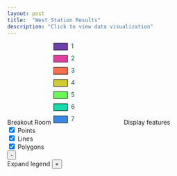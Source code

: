 ```yaml
---
layout: post
title:  "West Station Results"
description: "Click to view data visualization"
---
```

<main id="map" class="map"></main>
<aside class="legend__wrapper legend__wrapper--datacommon">
  <div class="legend" style="max-height: 360px;">
    <span class="legend__title">Breakout Room</span>
    <svg height="190" width="160">
      <rect x="2" y="2" width="32" height="16" fill="#6e40aa" stroke="black" stroke-width="1px" />
      <text x="42" y="14" class="legend__entry" fill="#1F4E46">1</text>
      <rect x="2" y="30" width="32" height="16" fill="#df40a1" stroke="black" stroke-width="1px"  />
      <text x="42" y="42" class="legend__entry" fill="#1F4E46">2</text>
      <rect x="2" y="58" width="32" height="16" fill="#ff704e" stroke="black" stroke-width="1px"  />
      <text x="42" y="70" class="legend__entry" fill="#1F4E46">3</text>
      <rect x="2" y="86" width="32" height="16" fill="#d2c934" stroke="black" stroke-width="1px"  />
      <text x="42" y="98" class="legend__entry" fill="#1F4E46">4</text>
      <rect x="2" y="114" width="32" height="16" fill="#6bf75c" stroke="black" stroke-width="1px"  />
      <text x="42" y="126" class="legend__entry" fill="#1F4E46">5</text>
      <rect x="2" y="142" width="32" height="16" fill="#1bd9ac" stroke="black" stroke-width="1px"  />
      <text x="42" y="154" class="legend__entry" fill="#1F4E46">6</text>
      <rect x="2" y="170" width="32" height="16" fill="#3988e1" stroke="black" stroke-width="1px"  />
      <text x="42" y="182" class="legend__entry" fill="#1F4E46">7</text>
    </svg>
    <span class="legend__title">Display features</span>
    <div class="toggle__group">
      <div class="toggle__wrapper">
        <label class="toggle__switch">
          <input type="checkbox" class="toggle__input toggle__input--point" autocomplete="off" checked />
          <span class="toggle__circle"></span>
        </label>
        <span class="legend__entry">Points</span>
      </div>
      <div class="toggle__wrapper">
        <label class="toggle__switch">
          <input type="checkbox" class="toggle__input toggle__input--line" autocomplete="off" checked />
          <span class="toggle__circle"></span>
        </label>
        <span class="legend__entry">Lines</span>
      </div>
      <div class="toggle__wrapper">
        <label class="toggle__switch">
          <input type="checkbox" class="toggle__input toggle__input--polygon" autocomplete="off" checked />
          <span class="toggle__circle"></span>
        </label>
        <span class="legend__entry">Polygons</span>
      </div>
    </div>
  </div>
  <button type="button" class="button__collapsible button__collapsible--minus">-</button>
  <div>
    <label for="button__collapsible--plus" class="maximize-instructions">Expand legend</label>
    <button type="button" class="button__collapsible button__collapsible--plus">+</button>
  </div>
</aside>
<script src="{{'assets/javascripts/weststation-map.js' | absolute_url }}" type="module"></script>